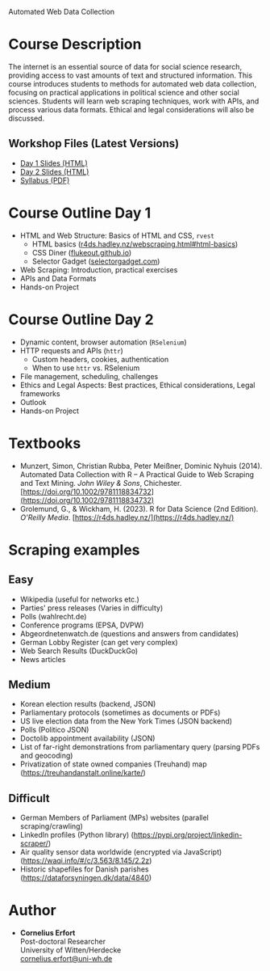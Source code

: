 Automated Web Data Collection

# Course Description

The internet is an essential source of data for social science research, providing access to vast amounts of text and structured information. This course introduces students to methods for automated web data collection, focusing on practical applications in political science and other social sciences. Students will learn web scraping techniques, work with APIs, and process various data formats. Ethical and legal considerations will also be discussed.

## Workshop Files (Latest Versions)

- [Day 1 Slides (HTML)](slides/day-one.html)
- [Day 2 Slides (HTML)](slides/day-two.html)
- [Syllabus (PDF)](Workshop_Syllabus__Automated_Web_Data_Collection.pdf)

# Course Outline Day 1

- HTML and Web Structure: Basics of HTML and CSS, `rvest`
  - HTML basics ([r4ds.hadley.nz/webscraping.html#html-basics](https://r4ds.hadley.nz/webscraping.html#html-basics))
  - CSS Diner ([flukeout.github.io](https://flukeout.github.io))
  - Selector Gadget ([selectorgadget.com](https://selectorgadget.com/))
- Web Scraping: Introduction, practical exercises
- APIs and Data Formats
- Hands-on Project

# Course Outline Day 2

- Dynamic content, browser automation (`RSelenium`)
- HTTP requests and APIs (`httr`)
  - Custom headers, cookies, authentication
  - When to use `httr` vs. RSelenium
- File management, scheduling, challenges
- Ethics and Legal Aspects: Best practices, Ethical considerations, Legal frameworks
- Outlook
- Hands-on Project

# Textbooks

- Munzert, Simon, Christian Rubba, Peter Meißner, Dominic Nyhuis (2014). Automated Data Collection with R – A Practical Guide to Web Scraping and Text Mining. *John Wiley & Sons*, Chichester. [https://doi.org/10.1002/9781118834732](https://doi.org/10.1002/9781118834732)
- Grolemund, G., & Wickham, H. (2023). R for Data Science (2nd Edition). *O'Reilly Media*. [https://r4ds.hadley.nz/](https://r4ds.hadley.nz/)


# Scraping examples
## Easy
* Wikipedia (useful for networks etc.)
* Parties' press releases (Varies in difficulty)
* Polls (wahlrecht.de)
* Conference programs (EPSA, DVPW)
* Abgeordnetenwatch.de (questions and answers from candidates)
* German Lobby Register (can get very complex)
* Web Search Results (DuckDuckGo)
* News articles

## Medium
* Korean election results (backend, JSON)
* Parliamentary protocols (sometimes as documents or PDFs)
* US live election data from the New York Times (JSON backend)
* Polls (Politico JSON)
* Doctolib appointment availability (JSON)
* List of far-right demonstrations from parliamentary query (parsing PDFs and geocoding)
* Privatization of state owned companies (Treuhand) map (https://treuhandanstalt.online/karte/)

## Difficult
* German Members of Parliament (MPs) websites (parallel scraping/crawling)
* LinkedIn profiles (Python library) (https://pypi.org/project/linkedin-scraper/)
* Air quality sensor data worldwide (encrypted via JavaScript) (https://waqi.info/#/c/3.563/8.145/2.2z)
* Historic shapefiles for Danish parishes (https://dataforsyningen.dk/data/4840)


# Author
- **Cornelius Erfort**  
  Post-doctoral Researcher  
  University of Witten/Herdecke  
  [cornelius.erfort@uni-wh.de](mailto:cornelius.erfort@uni-wh.de)  



